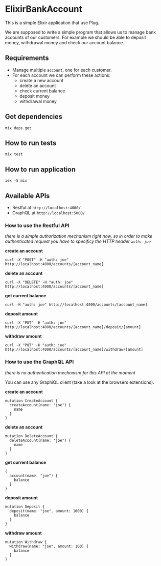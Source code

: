 # ElixirBankAccount

This is a simple Elixir application that use Plug.

We are supposed to write a simple program that allows us to manage bank accounts of our customers. For example we should be able to deposit money, withdrawal money and check our account balance.

## Requirements

* Manage multiple `account`, one for each customer.
* For each account we can perform these actions:
  * create a new account
  * delete an account
  * check current balance
  * deposit money
  * withdrawal money

## Get dependencies

```
mix deps.get
```

## How to run tests

```
mix test
```

## How to run application

```
iex -S mix
```

## Available APIs

* Restful at `http://localhost:4000/`
* GraphQL at `http://localhost:5000/`

### How to use the Restful API

_there is a simple authorization mechanism right now, so in order to make authenticated request you have to specificy the HTTP header `auth: joe`_

**create an account**

```
curl -X "POST" -H "auth: joe" http://localhost:4000/accounts/[account_name]
```

**delete an account**

```
curl -X "DELETE" -H "auth: joe" http://localhost:4000/accounts/[account_name]
```

**get current balance**

```
curl -H "auth: joe" http://localhost:4000/accounts/[account_name]
```

**deposit amount**

```
curl -X "PUT" -H "auth: joe" http://localhost:4000/accounts/[account_name]/deposit/[amount]
```

**withdraw amount**

```
curl -X "PUT" -H "auth: joe" http://localhost:4000/accounts/[account_name]/withdraw/[amount]
```

### How to use the GraphQL API

_there is no authentication mechanism for this API at the moment_

You can use any GraphiQL client (take a look at the browsers extensions).

**create an account**

```
mutation CreateAccount {
  createAccount(name: "joe") {
    name
  }
}
```

**delete an account**

```
mutation DeleteAccount {
  deleteAccount(name: "joe") {
    name
  }
}
```

**get current balance**

```
{
  account(name: "joe") {
    balance
  }
}
```

**deposit amount**

```
mutation Deposit {
  deposit(name: "joe", amount: 1000) {
    balance
  }
}
```

**withdraw amount**

```
mutation Withdraw {
  withdraw(name: "joe", amount: 100) {
    balance
  }
}
```
